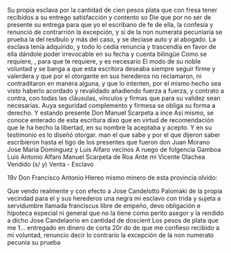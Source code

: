 Su propia esclava por la cantidad de cien pesos plata que con
fresa tener recibidos a su entrego satisfacción y contento so
Die que por no ser de presente su entrega para que yo el escribano de fe de ella, la confesía y renunció de contrarrión la excepción, y si de la non numerata pecuniaria se prueba la del resíbulo y más del caso, y se decíase auto y al abogado.
La esclava tenía adquirido, y todo lo cedía renuncia y trascendía en favor de ella dándole poder irrevocable en su fecha y cuenta bilingüe
Como se requiere, , para que te requiere, y es necesario
El modo de su noble voluntad y se banga a que esta escritora deseaba siempre seguir firme y valerdera y que por el otorgante en sus herederos no reclamaron, ni contraditaron en manera alguna, y que lo intenten, por el mismo hecho sea visto haberlo acordado y
revalidado añadiendo fuerza a fuerza, y contrato a contra, con todas las cláusulas, vínculos y firmas que para su validez sean necesarias. Auya seguridad complemento y firmesa se obliga su forma a derecho. Y estando presente Don Manuel Scarpeta a ince
Así mismo, se conoce enterado de esta escritura dixo que en virtud de recomendación que le ha hecho la libertad, en su nombre la aceptaba y acepto. Y en su testimonio es lo diseñó otorgar.
man el que sabe y por el que dijeron saber escribieron hasta el tigo de los presentes que fueron don Juan Morano Jose Maria Dominguez y Luis Alfaro vecinos A ruego de folgencia Gamboa Luis Antonio Alfaro
Manuel Scarpeta de Roa
Ante mi Vicente Olachea
Vendido (s/ y)
Venta - Esclavo

19v Don Francisco Antonio Hlereo mismo minero de esta provincia olvido:

Que vendo realmente y con efecto a Jose Candelotto Palomaki de la propia vecindad para el y sus herederos una negra mi esclavo con
trida y sujeta a servidumbre llamada franciscus libre de empeño, devo obligación e hipoteca especial ni general que no la tiene como perito asegor y la rendido a dicho Jose Candelaorio en cantidad de doscient
Los pesos de plata que me 1... entregado en dinero de corta 20r do de que me confieso recibido a mi voluntad, renuncio decir lo contrario la excepción de la non numerato pecunia su prueba